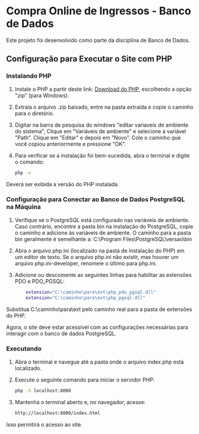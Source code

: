 # Compra Online de Ingressos - Banco de Dados

Este projeto foi desenvolvido como parte da disciplina de Banco de Dados.

## Configuração para Executar o Site com PHP

### Instalando PHP

1. Instale o PHP a partir deste link: [Download do PHP](https://windows.php.net/download#php-8.2), escolhendo a opção "zip" (para Windows).

2. Extraia o arquivo .zip baixado, entre na pasta extraída e copie o caminho para o diretório.

3. Digitar na barra de pesquisa do windows "editar variaveis de ambiente do sistema", Clique em "Variáveis de ambiente" e selecione a variável "Path". Clique em "Editar" e depois em "Novo". Cole o caminho que você copiou anteriormente e pressione "OK".

4. Para verificar se a instalação foi bem-sucedida, abra o terminal e digite o comando:

   ```sh
   php -v
Deverá ser exibida a versão do PHP instalada.


### Configuração para Conectar ao Banco de Dados PostgreSQL na Máquina
1. Verifique se o PostgreSQL está configurado nas variáveis de ambiente. Caso contrário, encontre a pasta bin na instalação do PostgreSQL, copie o caminho e adicione às variáveis de ambiente. O caminho para a pasta bin geralmente é semelhante a: C:\Program Files\PostgreSQL\versao\bin

2. Abra o arquivo php.ini (localizado na pasta de instalação do PHP) em um editor de texto. Se o arquivo php.ini não existir, mas houver um arquivo php.ini-developer, renomeie o último para php.ini.

3. Adicione ou descomente as seguintes linhas para habilitar as extensões PDO e PDO_PGSQL:
    ```sh
        extension="C:\caminho\para\ext\php_pdo_pgsql.dll"
        extension="C:\caminho\para\ext\php_pgsql.dll"
Substitua C:\caminho\para\ext pelo caminho real para a pasta de extensões do PHP.

Agora, o site deve estar acessível com as configurações necessárias para interagir com o banco de dados PostgreSQL.

### Executando

1. Abra o terminal e navegue até a pasta onde o arquivo index.php está localizado.

2. Execute o seguinte comando para iniciar o servidor PHP:
    ```sh
    php -S localhost:8000
3. Mantenha o terminal aberto e, no navegador, acesse:
    ```sh
    http://localhost:8000/index.html
Isso permitirá o acesso ao site.

